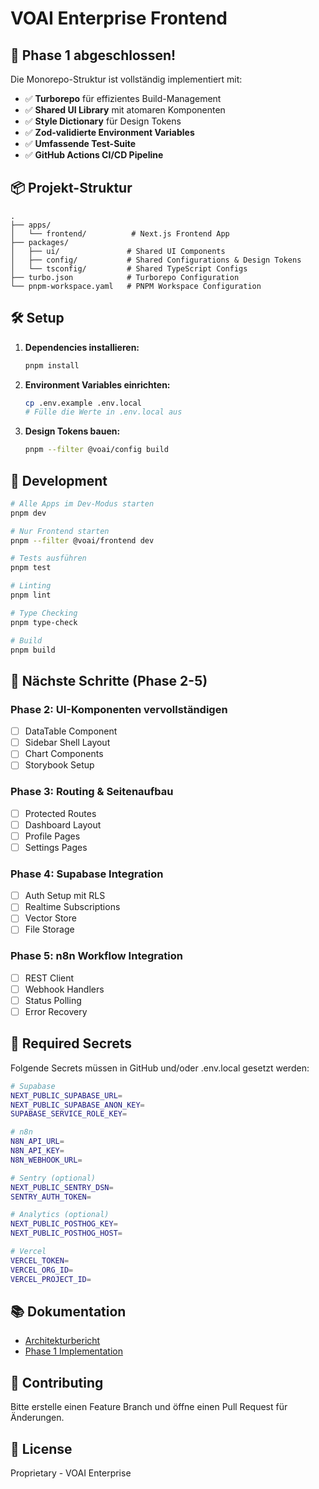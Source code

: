 # VOAI Enterprise Frontend

## 🚀 Phase 1 abgeschlossen!

Die Monorepo-Struktur ist vollständig implementiert mit:

- ✅ **Turborepo** für effizientes Build-Management
- ✅ **Shared UI Library** mit atomaren Komponenten
- ✅ **Style Dictionary** für Design Tokens
- ✅ **Zod-validierte Environment Variables**
- ✅ **Umfassende Test-Suite**
- ✅ **GitHub Actions CI/CD Pipeline**

## 📦 Projekt-Struktur

```
.
├── apps/
│   └── frontend/          # Next.js Frontend App
├── packages/
│   ├── ui/               # Shared UI Components
│   ├── config/           # Shared Configurations & Design Tokens
│   └── tsconfig/         # Shared TypeScript Configs
├── turbo.json            # Turborepo Configuration
└── pnpm-workspace.yaml   # PNPM Workspace Configuration
```

## 🛠 Setup

1. **Dependencies installieren:**
   ```bash
   pnpm install
   ```

2. **Environment Variables einrichten:**
   ```bash
   cp .env.example .env.local
   # Fülle die Werte in .env.local aus
   ```

3. **Design Tokens bauen:**
   ```bash
   pnpm --filter @voai/config build
   ```

## 🚀 Development

```bash
# Alle Apps im Dev-Modus starten
pnpm dev

# Nur Frontend starten
pnpm --filter @voai/frontend dev

# Tests ausführen
pnpm test

# Linting
pnpm lint

# Type Checking
pnpm type-check

# Build
pnpm build
```

## 📝 Nächste Schritte (Phase 2-5)

### Phase 2: UI-Komponenten vervollständigen
- [ ] DataTable Component
- [ ] Sidebar Shell Layout
- [ ] Chart Components
- [ ] Storybook Setup

### Phase 3: Routing & Seitenaufbau
- [ ] Protected Routes
- [ ] Dashboard Layout
- [ ] Profile Pages
- [ ] Settings Pages

### Phase 4: Supabase Integration
- [ ] Auth Setup mit RLS
- [ ] Realtime Subscriptions
- [ ] Vector Store
- [ ] File Storage

### Phase 5: n8n Workflow Integration
- [ ] REST Client
- [ ] Webhook Handlers
- [ ] Status Polling
- [ ] Error Recovery

## 🔐 Required Secrets

Folgende Secrets müssen in GitHub und/oder .env.local gesetzt werden:

```bash
# Supabase
NEXT_PUBLIC_SUPABASE_URL=
NEXT_PUBLIC_SUPABASE_ANON_KEY=
SUPABASE_SERVICE_ROLE_KEY=

# n8n
N8N_API_URL=
N8N_API_KEY=
N8N_WEBHOOK_URL=

# Sentry (optional)
NEXT_PUBLIC_SENTRY_DSN=
SENTRY_AUTH_TOKEN=

# Analytics (optional)
NEXT_PUBLIC_POSTHOG_KEY=
NEXT_PUBLIC_POSTHOG_HOST=

# Vercel
VERCEL_TOKEN=
VERCEL_ORG_ID=
VERCEL_PROJECT_ID=
```

## 📚 Dokumentation

- [Architekturbericht](./docs/architekturbericht.md)
- [Phase 1 Implementation](./docs/PHASE-1-IMPLEMENTATION.md)

## 🤝 Contributing

Bitte erstelle einen Feature Branch und öffne einen Pull Request für Änderungen.

## 📄 License

Proprietary - VOAI Enterprise